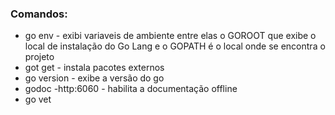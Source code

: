 ### Comandos:

- go env - exibi variaveis de ambiente entre elas o GOROOT que exibe o local de instalação do Go Lang e o GOPATH é o local onde se encontra o projeto
- got get - instala pacotes externos
- go version - exibe a versão do go
- godoc -http:6060 - habilita a documentação offline
- go vet <SCRIPT> - Retorna diagnostico do código
